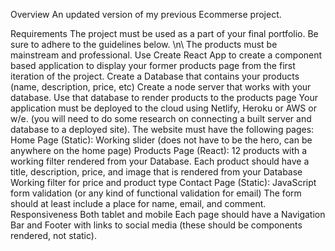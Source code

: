 Overview
An updated version of my previous Ecommerse project.

Requirements
The project must be used as a part of your final portfolio.  Be sure to adhere to the guidelines below. \n\ 
The products must be mainstream and professional. 
Use Create React App to create a component based application to display your former products page from the first iteration of the project.
Create a Database that contains your products (name, description, price, etc)
Create a node server that works with your database.
Use that database to render products to the products page
Your application must be deployed to the cloud using Netlify, Heroku or AWS or w/e. (you will need to do some research on connecting a built server and database to a deployed site).
The website must have the following pages: 
Home Page (Static): Working slider (does not have to be the hero, can be anywhere on the home page)
Products Page (React): 12 products with a working filter rendered from your Database. Each product should have a title, description, price, and image that is rendered from your Database
Working filter for price and product type
Contact Page (Static): JavaScript form validation (or any kind of functional validation for email)
The form should at least include a place for name, email, and comment. 
Responsiveness
Both tablet and mobile
Each page should have a Navigation Bar and Footer with links to social media (these should be components rendered, not static).

